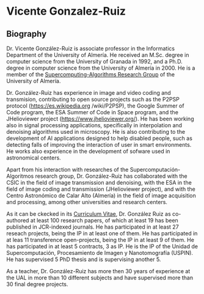 # Vicente Gonzalez-Ruiz

## Biography

Dr. Vicente González-Ruiz is associate professor in the Informatics
Department of the University of Almería. He received an M.Sc. degree
in computer science from the University of Granada in 1992, and a
Ph.D. degree in computer science from the University of Almería in
2000. He is a member of the [Supercomputing-Algorithms Research
Group](https://www.hpca.ual.es/) of the University of Almería.

Dr. González-Ruiz has experience in image and video coding and
transmision, contributing to open source projects such as the P2PSP
protocol (https://es.wikipedia.org /wiki/P2PSP), the Google Summer of
Code program, the ESA Summer of Code in Space program, and the
JHelioviewer project (https://www.jhelioviewer.org/). He has been
working also in signal processing applications, specifically in
interpolation and denoising algorithms used in microscopy. He is also
contributing to the development of AI applications designed to help
disabled people, such as detecting falls of improving the interaction
of user in smart environments. He works also experience in the
development of sofware used in astronomical centers.

Apart from his interaction with researches of the
Supercomputación-Algoritmos research group, Dr. González-Ruiz has
collaborated with the CSIC in the field of image transmission and
denoising, with the ESA in the field of image coding and transmission
(JHelioviewer project), and with the Centro Astronómico de Calar Alto
(Almería) in the field of image acquisition and processing, among
other universities and research centers.

As it can be ckecked in its [Curriculum
Vitae](https://vicente-gonzalez-ruiz.github.io/ridiculum/),
Dr. González Ruiz as co-authored at least 100 research papers, of
which at least 19 has been published in JCR-indexed journals. He has
participated in at least 27 reseach projects, being the IP in at least
one of them. He has participated in at leas 11 transference
open-projects, being the IP in at least 9 of them. He has participated
in at least 5 contracts, 3 as IP. He is the IP of the Unidad de
Supercomputación, Procesamiento de Imagen y Nanotomografía (USPIN). He
has supervised 5 PhD thesis and is supervising another 5.

As a teacher, Dr. González-Ruiz has more then 30 years of experience
at the UAL in more than 10 different subjects and have supervised more
than 30 final degree projects.

